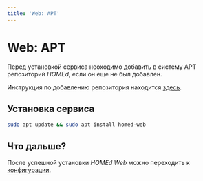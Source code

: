 ```yaml
---
title: 'Web: APT'
---
```


# Web: APT

Перед установкой сервиса неоходимо добавить в систему APT репозиторий _HOMEd_, если он еще не был добавлен.

Инструкция по добавлению репозитория находится [здесь](/common/apt/).

## Установка сервиса

```bash
sudo apt update && sudo apt install homed-web
```

## Что дальше?

После успешной установки _HOMEd Web_ можно переходить к [конфигурации](/web/configuration/).
